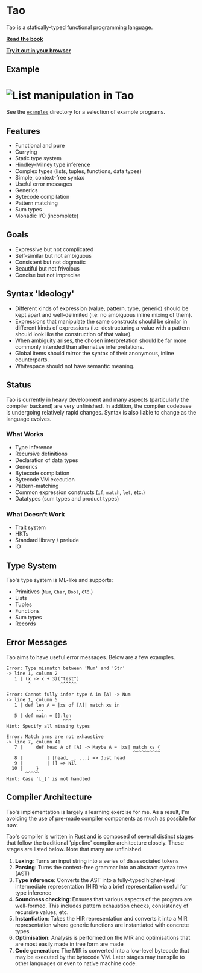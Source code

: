 # Tao

Tao is a statically-typed functional programming language.

[**Read the book**](book/src/SUMMARY.md)

[**Try it out in your browser**](https://tao.jsbarretto.com/)

## Example

# <img src="https://i.imgur.com/qVXyHq3.png" alt="List manipulation in Tao"/>

See the [`examples`](examples/) directory for a selection of example programs.

## Features

- Functional and pure
- Currying
- Static type system
- Hindley-Milney type inference
- Complex types (lists, tuples, functions, data types)
- Simple, context-free syntax
- Useful error messages
- Generics
- Bytecode compilation
- Pattern matching
- Sum types
- Monadic I/O (incomplete)

## Goals

- Expressive but not complicated
- Self-similar but not ambiguous
- Consistent but not dogmatic
- Beautiful but not frivolous
- Concise but not imprecise

## Syntax 'Ideology'

- Different kinds of expression (value, pattern, type, generic) should be kept apart and well-delimited (i.e: no
  ambiguous inline mixing of them).
- Expressions that manipulate the same constructs should be similar in different kinds of expressions (i.e:
  destructuring a value with a pattern should look like the construction of that value).
- When ambiguity arises, the chosen interpretation should be far more commonly intended than alternative
  interpretations.
- Global items should mirror the syntax of their anonymous, inline counterparts.
- Whitespace should not have semantic meaning.

## Status

Tao is currently in heavy development and many aspects (particularly the
compiler backend) are very unfinished. In addition, the compiler codebase is
undergoing relatively rapid changes. Syntax is also liable to change as the
language evolves.

### What Works

- Type inference
- Recursive definitions
- Declaration of data types
- Generics
- Bytecode compilation
- Bytecode VM execution
- Pattern-matching
- Common expression constructs (`if`, `match`, `let`, etc.)
- Datatypes (sum types and product types)

### What Doesn't Work

- Trait system
- HKTs
- Standard library / prelude
- IO

## Type System

Tao's type system is ML-like and supports:

- Primitives (`Num`, `Char`, `Bool`, etc.)
- Lists
- Tuples
- Functions
- Sum types
- Records

## Error Messages

Tao aims to have useful error messages. Below are a few examples.

```
Error: Type mismatch between 'Num' and 'Str'
-> line 1, column 2
   1 | (x -> x + 3)("test")
        ^           ^^^^^^
```

```
Error: Cannot fully infer type A in [A] -> Num
-> line 1, column 5
   1 | def len A = |xs of [A]| match xs in
           ---
   5 | def main = []:len
                     ^^^
Hint: Specify all missing types
```

```
Error: Match arms are not exhaustive
-> line 7, column 41
   7 |     def head A of [A] -> Maybe A = |xs| match xs {
                                               ^^^^^^^^^^
   8 |         | [head, _, ...] => Just head
   9 |         | [] => Nil
  10 |     }
       ^^^^^
Hint: Case '[_]' is not handled
```

## Compiler Architecture

Tao's implementation is largely a learning exercise for me. As a result, I'm
avoiding the use of pre-made compiler components as much as possible for now.

Tao's compiler is written in Rust and is composed of several distinct stages
that follow the traditional 'pipeline' compiler architecture closely. These
stages are listed below. Note that many are unfinished.

1) **Lexing**: Turns an input string into a series of disassociated tokens
2) **Parsing**: Turns the context-free grammar into an abstract syntax tree
   (AST)
3) **Type inference**: Converts the AST into a fully-typed higher-level
   intermediate representation (HIR) via a brief representation useful for type
   inference
4) **Soundness checking**: Ensures that various aspects of the program are
   well-formed. This includes pattern exhaustion checks, consistency of
   recursive values, etc.
5) **Instantiation**: Takes the HIR representation and converts it into a MIR
   representation where generic functions are instantiated with concrete types
6) **Optimisation**: Analysis is performed on the MIR and optimisations that are
   most easily made in tree form are made
7) **Code generation**: The MIR is converted into a low-level bytecode that may
   be executed by the bytecode VM. Later stages may transpile to other languages
   or even to native machine code.

